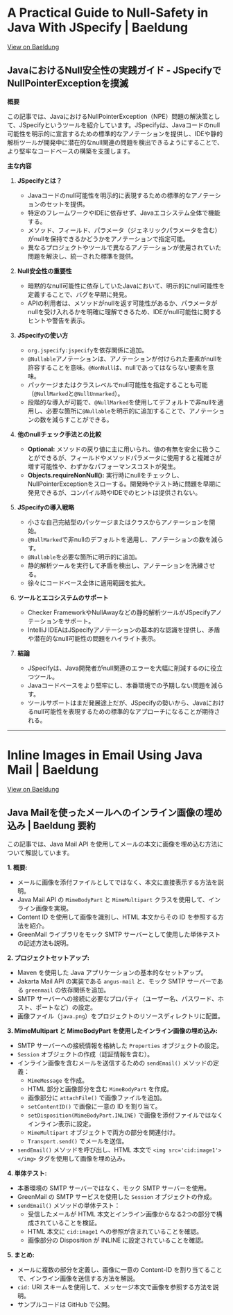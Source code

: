 # A Practical Guide to Null-Safety in Java With JSpecify | Baeldung

[View on Baeldung](https://feeds.feedblitz.com/~/922603523/0/baeldung~A-Practical-Guide-to-NullSafety-in-Java-With-JSpecify)

## JavaにおけるNull安全性の実践ガイド - JSpecifyでNullPointerExceptionを撲滅

**概要**

この記事では、JavaにおけるNullPointerException（NPE）問題の解決策として、JSpecifyというツールを紹介しています。JSpecifyは、Javaコードのnull可能性を明示的に宣言するための標準的なアノテーションを提供し、IDEや静的解析ツールが開発中に潜在的なnull関連の問題を検出できるようにすることで、より堅牢なコードベースの構築を支援します。

**主な内容**

1.  **JSpecifyとは？**

    *   Javaコードのnull可能性を明示的に表現するための標準的なアノテーションのセットを提供。
    *   特定のフレームワークやIDEに依存せず、Javaエコシステム全体で機能する。
    *   メソッド、フィールド、パラメータ（ジェネリックパラメータを含む）がnullを保持できるかどうかをアノテーションで指定可能。
    *   異なるプロジェクトやツールで異なるアノテーションが使用されていた問題を解決し、統一された標準を提供。

2.  **Null安全性の重要性**

    *   暗黙的なnull可能性に依存していたJavaにおいて、明示的にnull可能性を定義することで、バグを早期に発見。
    *   APIの利用者は、メソッドがnullを返す可能性があるか、パラメータがnullを受け入れるかを明確に理解できるため、IDEがnull可能性に関するヒントや警告を表示。

3.  **JSpecifyの使い方**

    *   `org.jspecify:jspecify`を依存関係に追加。
    *   `@Nullable`アノテーションは、アノテーションが付けられた要素がnullを許容することを意味。`@NonNull`は、nullであってはならない要素を意味。
    *   パッケージまたはクラスレベルでnull可能性を指定することも可能（`@NullMarked`と`@NullUnmarked`）。
    *   段階的な導入が可能で、`@NullMarked`を使用してデフォルトで非nullを適用し、必要な箇所に`@Nullable`を明示的に追加することで、アノテーションの数を減らすことができる。

4.  **他のnullチェック手法との比較**

    *   **Optional:** メソッドの戻り値に主に用いられ、値の有無を安全に扱うことができるが、フィールドやメソッドパラメータに使用すると複雑さが増す可能性や、わずかなパフォーマンスコストが発生。
    *   **Objects.requireNonNull():** 実行時にnullをチェックし、NullPointerExceptionをスローする。開発時やテスト時に問題を早期に発見できるが、コンパイル時やIDEでのヒントは提供されない。

5.  **JSpecifyの導入戦略**

    *   小さな自己完結型のパッケージまたはクラスからアノテーションを開始。
    *   `@NullMarked`で非nullのデフォルトを適用し、アノテーションの数を減らす。
    *   `@Nullable`を必要な箇所に明示的に追加。
    *   静的解析ツールを実行して矛盾を検出し、アノテーションを洗練させる。
    *   徐々にコードベース全体に適用範囲を拡大。

6.  **ツールとエコシステムのサポート**

    *   Checker FrameworkやNullAwayなどの静的解析ツールがJSpecifyアノテーションをサポート。
    *   IntelliJ IDEAはJSpecifyアノテーションの基本的な認識を提供し、矛盾や潜在的なnull可能性の問題をハイライト表示。

7.  **結論**

    *   JSpecifyは、Java開発者がnull関連のエラーを大幅に削減するのに役立つツール。
    *   Javaコードベースをより堅牢にし、本番環境での予期しない問題を減らす。
    *   ツールサポートはまだ発展途上だが、JSpecifyの勢いから、Javaにおけるnull可能性を表現するための標準的なアプローチになることが期待される。
---
# Inline Images in Email Using Java Mail | Baeldung

[View on Baeldung](https://feeds.feedblitz.com/~/922603526/0/baeldung~Inline-Images-in-Email-Using-Java-Mail)

## Java Mailを使ったメールへのインライン画像の埋め込み | Baeldung 要約

この記事では、Java Mail API を使用してメールの本文に画像を埋め込む方法について解説しています。

**1. 概要:**

*   メールに画像を添付ファイルとしてではなく、本文に直接表示する方法を説明。
*   Java Mail API の `MimeBodyPart` と `MimeMultipart` クラスを使用して、インライン画像を実現。
*   Content ID を使用して画像を識別し、HTML 本文からその ID を参照する方法を紹介。
*   GreenMail ライブラリをモック SMTP サーバーとして使用した単体テストの記述方法も説明。

**2. プロジェクトセットアップ:**

*   Maven を使用した Java アプリケーションの基本的なセットアップ。
*   Jakarta Mail API の実装である `angus-mail` と、モック SMTP サーバーである `greenmail` の依存関係を追加。
*   SMTP サーバーへの接続に必要なプロパティ（ユーザー名、パスワード、ホスト、ポートなど）の設定。
*   画像ファイル（`java.png`）をプロジェクトのリソースディレクトリに配置。

**3. MimeMultipart と MimeBodyPart を使用したインライン画像の埋め込み:**

*   SMTP サーバーへの接続情報を格納した `Properties` オブジェクトの設定。
*   `Session` オブジェクトの作成（認証情報を含む）。
*   インライン画像を含むメールを送信するための `sendEmail()` メソッドの定義：
    *   `MimeMessage` を作成。
    *   HTML 部分と画像部分を含む `MimeBodyPart` を作成。
    *   画像部分に `attachFile()` で画像ファイルを追加。
    *   `setContentID()` で画像に一意の ID を割り当て。
    *   `setDisposition(MimeBodyPart.INLINE)` で画像を添付ファイルではなくインライン表示に設定。
    *   `MimeMultipart` オブジェクトで両方の部分を関連付け。
    *   `Transport.send()` でメールを送信。
*   `sendEmail()` メソッドを呼び出し、HTML 本文で `<img src='cid:image1'></img>` タグを使用して画像を埋め込み。

**4. 単体テスト:**

*   本番環境の SMTP サーバーではなく、モック SMTP サーバーを使用。
*   GreenMail の SMTP サービスを使用した `Session` オブジェクトの作成。
*   `sendEmail()` メソッドの単体テスト：
    *   受信したメールが HTML 本文とインライン画像からなる2つの部分で構成されていることを検証。
    *   HTML 本文に `cid:image1` への参照が含まれていることを確認。
    *   画像部分の Disposition が INLINE に設定されていることを確認。

**5. まとめ:**

*   メールに複数の部分を定義し、画像に一意の Content-ID を割り当てることで、インライン画像を送信する方法を解説。
*   `cid:` URI スキームを使用して、メッセージ本文で画像を参照する方法を説明。
*   サンプルコードは GitHub で公開。
